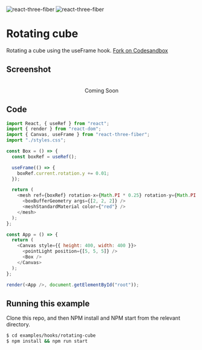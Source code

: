 ![react-three-fiber](https://img.shields.io/badge/dynamic/json?url=https://raw.githubusercontent.com/onion2k/r3f-by-example/develop/examples/hooks/rotating-cube/package.json&label=react-three-fiber&query=$.dependencies['react-three-fiber']&color=green) ![react-three-fiber](https://img.shields.io/badge/dynamic/json?url=https://raw.githubusercontent.com/onion2k/r3f-by-example/develop/examples/hooks/rotating-cube/package.json&label=three&query=$.dependencies['three']&color=green)

# Rotating cube

Rotating a cube using the useFrame hook. [Fork on Codesandbox](https://githubbox.com/onion2k/r3f-by-example/tree/develop/examples/hooks/rotating-cube)

## Screenshot
<div align="center">
  <br>
    Coming Soon
  <br>
</div>

## Code
```js
import React, { useRef } from "react";
import { render } from "react-dom";
import { Canvas, useFrame } from "react-three-fiber";
import "./styles.css";

const Box = () => {
  const boxRef = useRef();

  useFrame(() => {
    boxRef.current.rotation.y += 0.01;
  });

  return (
    <mesh ref={boxRef} rotation-x={Math.PI * 0.25} rotation-y={Math.PI * 0.25}>
      <boxBufferGeometry args={[2, 2, 2]} />
      <meshStandardMaterial color={"red"} />
    </mesh>
  );
};

const App = () => {
  return (
    <Canvas style={{ height: 400, width: 400 }}>
      <pointLight position={[5, 5, 5]} />
      <Box />
    </Canvas>
  );
};

render(<App />, document.getElementById("root"));

```

## Running this example

Clone this repo, and then NPM install and NPM start from the relevant directory.

```bash
$ cd examples/hooks/rotating-cube
$ npm install && npm run start
```